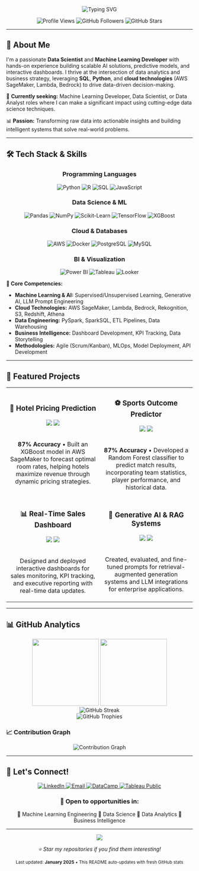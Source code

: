 <div align="center">
  <img src="https://readme-typing-svg.herokuapp.com?font=Fira+Code&size=30&duration=3000&pause=1000&color=00D9FF&center=true&vCenter=true&width=600&lines=Hi+there+%F0%9F%91%8B%2C+I'm+Gerson+Ramos;Data+Scientist+%7C+ML+Developer;AWS+Certified+%7C+AI+Enthusiast" alt="Typing SVG" />
</div>

<p align="center">
  <img src="https://komarev.com/ghpvc/?username=gersonlramos&color=blueviolet&style=flat-square&label=Profile+Views" alt="Profile Views"/>
  <img src="https://img.shields.io/github/followers/gersonlramos?label=Followers&style=flat-square&color=blue" alt="GitHub Followers"/>
  <img src="https://img.shields.io/github/stars/gersonlramos?label=Stars&style=flat-square&color=yellow" alt="GitHub Stars"/>
</p>

---

## 🚀 About Me

I'm a passionate **Data Scientist** and **Machine Learning Developer** with hands-on experience building scalable AI solutions, predictive models, and interactive dashboards. I thrive at the intersection of data analytics and business strategy, leveraging **SQL**, **Python**, and **cloud technologies** (AWS SageMaker, Lambda, Bedrock) to drive data-driven decision-making.

🎯 **Currently seeking:** Machine Learning Developer, Data Scientist, or Data Analyst roles where I can make a significant impact using cutting-edge data science techniques.

📊 **Passion:** Transforming raw data into actionable insights and building intelligent systems that solve real-world problems.

---

## 🛠️ Tech Stack & Skills

<div align="center">

### Programming Languages

![Python](https://img.shields.io/badge/Python-3776AB?style=for-the-badge&logo=python&logoColor=white)
![R](https://img.shields.io/badge/R-276DC3?style=for-the-badge&logo=r&logoColor=white)
![SQL](https://img.shields.io/badge/SQL-4479A1?style=for-the-badge&logo=mysql&logoColor=white)
![JavaScript](https://img.shields.io/badge/JavaScript-F7DF1E?style=for-the-badge&logo=javascript&logoColor=black)

### Data Science & ML

![Pandas](https://img.shields.io/badge/Pandas-150458?style=for-the-badge&logo=pandas&logoColor=white)
![NumPy](https://img.shields.io/badge/NumPy-013243?style=for-the-badge&logo=numpy&logoColor=white)
![Scikit-Learn](https://img.shields.io/badge/Scikit--Learn-F7931E?style=for-the-badge&logo=scikit-learn&logoColor=white)
![TensorFlow](https://img.shields.io/badge/TensorFlow-FF6F00?style=for-the-badge&logo=tensorflow&logoColor=white)
![XGBoost](https://img.shields.io/badge/XGBoost-FF6600?style=for-the-badge&logo=xgboost&logoColor=white)

### Cloud & Databases

![AWS](https://img.shields.io/badge/AWS-232F3E?style=for-the-badge&logo=amazon-aws&logoColor=white)
![Docker](https://img.shields.io/badge/Docker-2496ED?style=for-the-badge&logo=docker&logoColor=white)
![PostgreSQL](https://img.shields.io/badge/PostgreSQL-336791?style=for-the-badge&logo=postgresql&logoColor=white)
![MySQL](https://img.shields.io/badge/MySQL-4479A1?style=for-the-badge&logo=mysql&logoColor=white)

### BI & Visualization

![Power BI](https://img.shields.io/badge/Power%20BI-F2C811?style=for-the-badge&logo=power-bi&logoColor=white)
![Tableau](https://img.shields.io/badge/Tableau-E97627?style=for-the-badge&logo=tableau&logoColor=white)
![Looker](https://img.shields.io/badge/Looker-4285F4?style=for-the-badge&logo=looker&logoColor=white)

</div>

**🔧 Core Competencies:**

- **Machine Learning & AI:** Supervised/Unsupervised Learning, Generative AI, LLM Prompt Engineering
- **Cloud Technologies:** AWS SageMaker, Lambda, Bedrock, Rekognition, S3, Redshift, Athena
- **Data Engineering:** PySpark, SparkSQL, ETL Pipelines, Data Warehousing
- **Business Intelligence:** Dashboard Development, KPI Tracking, Data Storytelling
- **Methodologies:** Agile (Scrum/Kanban), MLOps, Model Deployment, API Development

---

## 🚀 Featured Projects

<div align="center">
  <table>
    <tr>
      <td width="50%">
        <h3 align="center">🏨 Hotel Pricing Prediction</h3>
        <div align="center">  
          <img src="https://img.shields.io/badge/XGBoost-FF6600?style=for-the-badge&logo=xgboost&logoColor=white"/>
          <img src="https://img.shields.io/badge/AWS_SageMaker-232F3E?style=for-the-badge&logo=amazon-aws&logoColor=white"/>
          <br><br>
          <p><strong>87% Accuracy</strong> • Built an XGBoost model in AWS SageMaker to forecast optimal room rates, helping hotels maximize revenue through dynamic pricing strategies.</p>
        </div>
      </td>
      <td width="50%">
        <h3 align="center">⚽ Sports Outcome Predictor</h3>
        <div align="center">
          <img src="https://img.shields.io/badge/Random_Forest-2E8B57?style=for-the-badge"/>
          <img src="https://img.shields.io/badge/Python-3776AB?style=for-the-badge&logo=python&logoColor=white"/>
          <br><br>
          <p><strong>87% Accuracy</strong> • Developed a Random Forest classifier to predict match results, incorporating team statistics, player performance, and historical data.</p>
        </div>
      </td>
    </tr>
    <tr>
      <td width="50%">
        <h3 align="center">📊 Real-Time Sales Dashboard</h3>
        <div align="center">
          <img src="https://img.shields.io/badge/Power%20BI-F2C811?style=for-the-badge&logo=power-bi&logoColor=white"/>
          <img src="https://img.shields.io/badge/SQL-4479A1?style=for-the-badge&logo=mysql&logoColor=white"/>
          <br><br>
          <p>Designed and deployed interactive dashboards for sales monitoring, KPI tracking, and executive reporting with real-time data updates.</p>
        </div>
      </td>
      <td width="50%">
        <h3 align="center">🤖 Generative AI & RAG Systems</h3>
        <div align="center">
          <img src="https://img.shields.io/badge/LLM-FF6B6B?style=for-the-badge"/>
          <img src="https://img.shields.io/badge/AWS_Bedrock-232F3E?style=for-the-badge&logo=amazon-aws&logoColor=white"/>
          <br><br>
          <p>Created, evaluated, and fine-tuned prompts for retrieval-augmented generation systems and LLM integrations for enterprise applications.</p>
        </div>
      </td>
    </tr>
  </table>
</div>

---

## 📊 GitHub Analytics

<div align="center">
  <img height="180em" src="https://github-readme-stats.vercel.app/api?username=gersonlramos&show_icons=true&theme=tokyonight&include_all_commits=true&count_private=true"/>
  <img height="180em" src="https://github-readme-stats.vercel.app/api/top-langs/?username=gersonlramos&layout=compact&langs_count=8&theme=tokyonight"/>
</div>

<div align="center">
  <img src="https://github-readme-streak-stats.herokuapp.com/?user=gersonlramos&theme=tokyonight" alt="GitHub Streak"/>
</div>

<div align="center">
  <img src="https://github-profile-trophy.vercel.app/?username=gersonlramos&theme=tokyonight&row=1&column=7" alt="GitHub Trophies"/>
</div>

### 📈 Contribution Graph

<div align="center">
  <img src="https://github-readme-activity-graph.vercel.app/graph?username=gersonlramos&theme=tokyo-night&hide_border=true" alt="Contribution Graph"/>
</div>

---

## 🤝 Let's Connect!

<div align="center">
  <a href="https://linkedin.com/in/gersonlramos">
    <img src="https://img.shields.io/badge/LinkedIn-0A66C2?style=for-the-badge&logo=linkedin&logoColor=white" alt="LinkedIn"/>
  </a>
  <a href="mailto:gersonlopesr@gmail.com">
    <img src="https://img.shields.io/badge/Email-D14836?style=for-the-badge&logo=gmail&logoColor=white" alt="Email"/>
  </a>
  <a href="https://www.datacamp.com/portfolio/gersonlopesr">
    <img src="https://img.shields.io/badge/DataCamp-03EF62?style=for-the-badge&logo=datacamp&logoColor=white" alt="DataCamp"/>
  </a>
  <a href="https://public.tableau.com/app/profile/gerson.lopes.ramos.junior/vizzes">
    <img src="https://img.shields.io/badge/Tableau-E97627?style=for-the-badge&logo=tableau&logoColor=white" alt="Tableau Public"/>
  </a>
</div>

<div align="center">
  <h3>💬 Open to opportunities in:</h3>
  <p>🔹 Machine Learning Engineering 🔹 Data Science 🔹 Data Analytics 🔹 Business Intelligence</p>
</div>

---

<div align="center">
  <img src="https://capsule-render.vercel.app/api?type=waving&color=gradient&height=100&section=footer"/>
</div>

<div align="center">
  <p><em>⭐ Star my repositories if you find them interesting!</em></p>
  <p><sub>Last updated: <strong>January 2025</strong> • This README auto-updates with fresh GitHub stats</sub></p>
</div> 
